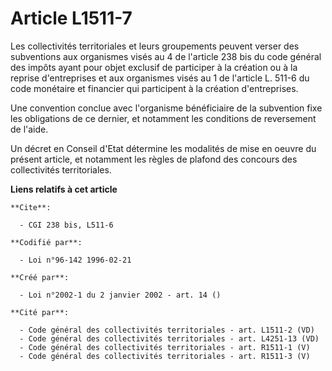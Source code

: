 # Article L1511-7

Les collectivités territoriales et leurs groupements peuvent verser des subventions aux organismes visés au 4 de l'article
238 bis du code général des impôts ayant pour objet exclusif de participer à la création ou à la reprise d'entreprises et aux
organismes visés au 1 de l'article L. 511-6 du code monétaire et financier qui participent à la création d'entreprises.

Une convention conclue avec l'organisme bénéficiaire de la subvention fixe les obligations de ce dernier, et notamment les
conditions de reversement de l'aide.

Un décret en Conseil d'Etat détermine les modalités de mise en oeuvre du présent article, et notamment les règles de plafond
des concours des collectivités territoriales.

**Liens relatifs à cet article**

	**Cite**:

	  - CGI 238 bis, L511-6

	**Codifié par**:

	  - Loi n°96-142 1996-02-21

	**Créé par**:

	  - Loi n°2002-1 du 2 janvier 2002 - art. 14 ()

	**Cité par**:

	  - Code général des collectivités territoriales - art. L1511-2 (VD)
	  - Code général des collectivités territoriales - art. L4251-13 (VD)
	  - Code général des collectivités territoriales - art. R1511-1 (V)
	  - Code général des collectivités territoriales - art. R1511-3 (V)
